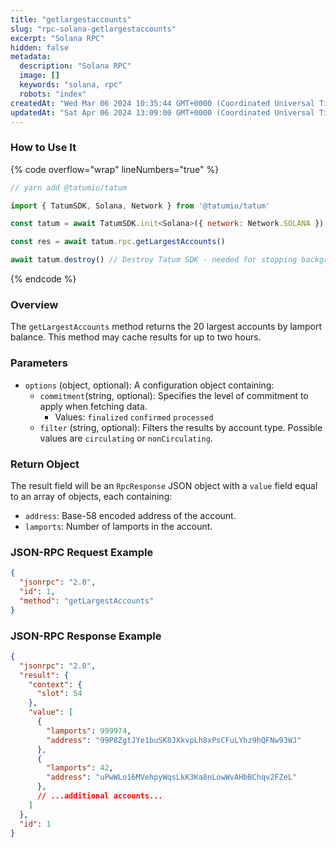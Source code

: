 ```yaml
---
title: "getlargestaccounts"
slug: "rpc-solana-getlargestaccounts"
excerpt: "Solana RPC"
hidden: false
metadata: 
  description: "Solana RPC"
  image: []
  keywords: "solana, rpc"
  robots: "index"
createdAt: "Wed Mar 06 2024 10:35:44 GMT+0000 (Coordinated Universal Time)"
updatedAt: "Sat Apr 06 2024 13:09:00 GMT+0000 (Coordinated Universal Time)"
---
```




### How to Use It

{% code overflow="wrap" lineNumbers="true" %}

```javascript
// yarn add @tatumio/tatum

import { TatumSDK, Solana, Network } from '@tatumio/tatum'

const tatum = await TatumSDK.init<Solana>({ network: Network.SOLANA })

const res = await tatum.rpc.getLargestAccounts()

await tatum.destroy() // Destroy Tatum SDK - needed for stopping background jobs
```

{% endcode %}

### Overview

The `getLargestAccounts` method returns the 20 largest accounts by lamport balance. This method may cache results for up to two hours.

### Parameters

- `options` (object, optional): A configuration object containing:
  - `commitment`(string, optional): Specifies the level of commitment to apply when fetching data.
    - Values: `finalized` `confirmed` `processed`
  - `filter` (string, optional): Filters the results by account type. Possible values are `circulating` or `nonCirculating`.

### Return Object

The result field will be an `RpcResponse` JSON object with a `value` field equal to an array of objects, each containing:

- `address`: Base-58 encoded address of the account.
- `lamports`: Number of lamports in the account.

### JSON-RPC Request Example

```json
{
  "jsonrpc": "2.0",
  "id": 1,
  "method": "getLargestAccounts"
}
```

### JSON-RPC Response Example

```json
{
  "jsonrpc": "2.0",
  "result": {
    "context": {
      "slot": 54
    },
    "value": [
      {
        "lamports": 999974,
        "address": "99P8ZgtJYe1buSK8JXkvpLh8xPsCFuLYhz9hQFNw93WJ"
      },
      {
        "lamports": 42,
        "address": "uPwWLo16MVehpyWqsLkK3Ka8nLowWvAHbBChqv2FZeL"
      },
      // ...additional accounts...
    ]
  },
  "id": 1
}
```
